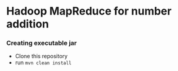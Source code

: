 # Hadoop MapReduce for number addition

### Creating executable jar
- Clone this repository
- run ```mvn clean install```